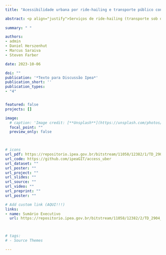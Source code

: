 ```yaml
---
title: "Acessibilidade urbana por ride-hailing e transporte público considerando o trade-off entre custo monetário e tempo de viagem"

abstract: <p align="justify">Serviços de ride-hailing (transporte sob demanda por aplicativo) têm o potencial de expandir o acesso às oportunidades, mas os custos monetários desse modo de transporte podem limitar seus benefícios para a população de baixa renda. Este estudo examina como os serviços de ride-hailing podem influenciar desigualdades sociais e espaciais de acesso a oportunidades, considerando o trade-off entre custos monetários e tempos de viagens. Utilizando um ano de dados agregados de viagens da Uber no Rio de Janeiro em 2019 e um novo modelo de roteamento multiobjetivo, analisamos como serviços de ride-hailing podem melhorar o acesso a empregos quando utilizados tanto como único modo de transporte quanto de maneira integrada ao transporte público, realizando a conexão de primeira milha. Aplicamos medidas cumulativas de acessibilidade considerando múltiplas combinações de limites de tempos de viagem e de custos monetários para comparar as fronteiras de Pareto de acesso a empregos calculadas para cada uma das alternativas de transporte. Os resultados indicam que, em comparação com o transporte público, o ride-hailing pode expandir significativamente a acessibilidade tanto quando utilizado isoladamente em viagens relativamente curtas (entre dez e quarenta minutos), quanto para viagens de mais de trinta minutos quando usado de maneira integrada fazendo conexão de primeira milha com o transporte público. Em ambos os casos, as vantagens de acessibilidade do ride-hailing são restringidas em larga medida por custos monetários mais altos. Quando consideramos o impacto do custo tarifário sobre a renda da população, os benefícios de acessibilidade dos serviços de ride-hai¬ling limitam-se principalmente aos grupos de alta renda. Esses resultados sugerem que políticas públicas que busquem integrar serviços de transporte sob demanda com sistemas de transporte público dificilmente trarão benefícios às populações de baixa renda se não forem acompanhadas de alguma forma de desconto tarifário ou subsídio capaz de aliviar suas barreiras financeiras. Este estudo também mostra que levar em conta os trade-offs entre custos monetários e tempos de viagem pode influenciar de maneira significativa os resultados dos estudos de acessibilidade urbana e equidade, e que esses trade-offs deveriam ser considerados por pesquisas futuras.</p>
  
summary: " "

authors:
- admin
- Daniel Herszenhut
- Marcus Saraiva
- Steven Farber

date: 2023-10-06

doi: ""
publication: '*Texto para Discussão Ipea*'
publication_short: ''
publication_types:
- "4"


featured: false
projects: []

image:
  # caption: 'Image credit: [**Unsplash**](https://unsplash.com/photos/jdD8gXaTZsc)'
  focal_point: ""
  preview_only: false


  
# icons
url_pdf: https://repositorio.ipea.gov.br/bitstream/11058/12382/1/TD_2904_web.pdf
url_code: https://github.com/ipeaGIT/access_uber
url_dataset: ""
url_poster: ""
url_project: ""
url_slides: ""
url_source: ""
url_video: ""
url_preprint: ""
url_poster: ""

# Add custom link (AQUI!!!)
links:
- name: Sumário Executivo
  url: https://repositorio.ipea.gov.br/bitstream/11058/12382/2/TD_2904_Sumex.pdf



# tags:
# - Source Themes

---
```

